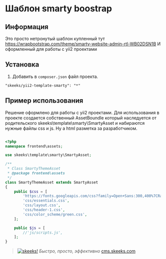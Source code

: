 Шаблон smarty boostrap
===================================

Информация
-------------------

Это просто нетронутый шаблон купленный тут https://wrapbootstrap.com/theme/smarty-website-admin-rtl-WB02DSN1B
И оформленный для работы с yii2 проектами

Установка
------------

1) Добавить в `composer.json` файл проекта.

```
"skeeks/yii2-template-smarty": "*"
```


Пример использования
------------

Решение оформлено для работы с yii2 проектами. Для использования в проекте создается собственный AssetBoundle который наследуется от родительского skeeks\template\smarty\SmartyAsset и набираются нужные файлы css и js.
Ну а html разметка за разработчиком.

```php

<?php
namespace frontend\assets;

use skeeks\template\smarty\SmartyAsset;

/**
 * Class SmartyThemeAsset
 * @package frontend\assets
 */
class SmartyThemeAsset extends SmartyAsset
{
    public $css = [
        'https://fonts.googleapis.com/css?family=Open+Sans:300,400%7CRaleway:300,400,500,600,700%7CLato:300,400,400italic,600,700',
        'css/essentials.css',
        'css/layout.css',
        'css/header-1.css',
        'css/color_scheme/green.css',
    ];

    public $js = [
        //'js/scripts.js',
    ];
}


```

> [![skeeks!](https://gravatar.com/userimage/74431132/13d04d83218593564422770b616e5622.jpg)](http://www.skeeks.com)
<i>Быстро, просто, эффективно</i>
[cms.skeeks.com](http://cms.skeeks.com)
